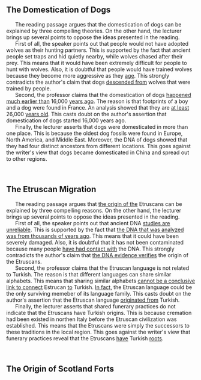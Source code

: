 ## The Domestication of Dogs
&nbsp;&nbsp;&nbsp;&nbsp;&nbsp; The reading passage argues that the domestication of dogs can be explained by three compelling theories. On the other hand, the lecturer brings up several points to oppose the ideas presented in the reading.<br/>
&nbsp;&nbsp;&nbsp;&nbsp;&nbsp; First of all, the speaker points out that people would not have adopted wolves as their hunting partners. This is supported by the fact that ancient people set traps and hid quietly nearby, while wolves chased after their prey. This means that it would have been extremely difficult for people to hunt with wolves. Also, it is doubtful that people would have trained wolves because they become more aggressive as they <ins>age</ins>. This strongly contradicts the author's claim that dogs <ins>descended from</ins> wolves that were trained by people.<br/>
&nbsp;&nbsp;&nbsp;&nbsp;&nbsp; Second, the professor claims that the domestication of dogs <ins>happened much earlier than</ins> 16,000 <ins>years ago</ins>. The reason is that footprints of a boy and a dog were found in France. An analysis showed that they are <ins>at least</ins> 26,000 <ins>years old</ins>. This casts doubt on the author's assertion that domestication of dogs started 16,000 years ago.<br/>
&nbsp;&nbsp;&nbsp;&nbsp;&nbsp; Finally, the lecturer asserts that dogs were domesticated in more than one place. This is because the oldest dog fossils were found in Europe, North America, and Middle East. Moreover, the DNA of dogs showed that they had four distinct ancestors from different locations. This goes against the writer's view that dogs became domesticated in China and spread out to other regions.<br/>

<br/>

## The Etruscan Migration
&nbsp;&nbsp;&nbsp;&nbsp;&nbsp; The reading passage argues that <ins>the origin of the</ins> Etruscans can be explained by three compelling reasons. On the other hand, the lecturer brings up several points to oppose the ideas presented in the reading.<br/>
&nbsp;&nbsp;&nbsp;&nbsp;&nbsp; First of all, the speaker points out that ancient DNA <ins>studies are unreliable</ins>. This is supported by the fact that <ins>the DNA that was analyzed was from thousands of years ago</ins>. This means that it could have been severely damaged. Also, it is doubtful that it has not been contaminated because many people <ins>have had contact with</ins> the DNA. This strongly contradicts the author's claim that <ins>the DNA evidence verifies</ins> the origin of the Etruscans.<br/>
&nbsp;&nbsp;&nbsp;&nbsp;&nbsp; Second, the professor claims that the Etruscan language is not related to Turkish. The reason is that different languages can share similar alphabets. This means that sharing similar alphabets <ins>cannot be a conclusive link to connect</ins> Estrucan <ins>to</ins> Turkish. <ins>In fact,</ins> the Etruscan language could be the only surviving memeber of its language family. This casts doubt on the author's assertion that the Etruscan language <ins>originated from</ins> Turkish.<br/>
&nbsp;&nbsp;&nbsp;&nbsp;&nbsp; Finally, the lecturer asserts that shared funerary practices do not indicate that the Etruscans have Turkish origins. This is because cremation had been existed in northen Italy before the Etruscan civilization was established. This means that the Etruscans were simply the successors to these traditions in the local region. This goes against the writer's view that funerary practices reveal that the Etruscans <ins>have</ins> Turkish <ins>roots</ins>.<br/>

<br/>

## The Origin of Scotland Forts
